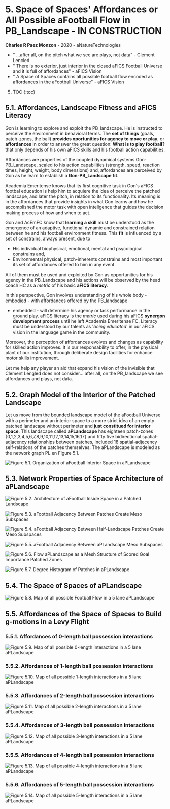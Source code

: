 # 5. Space of Spaces' Affordances or All Possible aFootball Flow in PB_Landscape - IN CONSTRUCTION
**Charles R Paez Monzon** - 2020 - aNatureTechnologies

  - " ...after all, on the pitch what we see are plays, not data" - Clement Lencled
  - " There is no exterior, just interior in the closed aFICS Football Universe and it is full of affordances" - aFICS Vision
  - " A Space of Spaces contains all possible football flow encoded as affordances in the aFootball Universe"  - aFICS Vision

5. TOC
{:toc}

## 5.1. Affordances, Landscape Fitness and aFICS Literacy

Gon is learning to explore and exploit the PB_landscape. He is instructed to perceive the environment in behavioral terms.
The **set of things** (goals, patch-zones, the ball) **provides oportunities for agency to move or play**, or **affordances**
in order to answer the great question: **What is to play football?**  that only depends of his own aFICS skills and his
football action capabilities. 

Affordances are properties of the coupled dynamical systems Gon-PB_Landscape, scaled to his action capabilities (strength,
speed, reaction times, height, weight, body dimensions) and, affordances are perceived by Gon as he learn to establish a
**Gon-PB_Landscape fit**. 

Academia Emeritense knows that its first cognitive task in Gon's aFICS footbal education is help him to acquiere the idea of
perceive the patched landscape, and later the pitch, in relation to its functionality. Its meaning is in the affordances that
provide insights in what Gon learns and how he accomplished the motor task with open inteligence that guides the decision
making process of how and when to act.

Gon and AcEmFC know that **learning a skill** must be understood as the emergence of an adaptive, functional dynamic and
constrained relation between he and his football environment fitness. This **fit** is influenced by a set of constrains,
always present, due to
- His individual biophysical, emotional, mental and psycological constrains and,
- Environmental physical, patch-inherents constrains and most important its set of affordances offered to him in any event

All of them must be used and exploited by Gon as opportunities for his agency in the PB_Landscape and his actions will be
observed by the head coach HC as a _metric_ of his basic **aFICS literacy**.

In this perspective, Gon involves understanding of his whole body - embodied - with affordances offered by the PB_landscape
- embedded - will determine his agency or task performance in the ground play. aFICS literacy is the _metric_ used during his
aFICS **synergon development process** until he left Academia Emeritense FC. Literacy must be understood by our talents as
'*being educated*' in our aFICS vision in the language game in the community.

Moreover, the perception of affordances evolves and changes as capability for skilled action improves. It is our 
responsability to offer, in the physical plant of our institution, through deliberate design facilities for enhance motor
skills improvement.

Let me help any player an aid that expand his vision of the invisible that Clement Lengled does not consider... after all, 
on the PB_landscape we see affordances and plays, not data.

## 5.2. Graph Model of the Interior of the Patched Landscape

Let us move from the bounded landscape model of the aFootball Universe with a perimeter and an interior space to a more strict
idea of an empty patched landscape without perimeter and **just constitued for interior space**. This landscape called
**aPLandscape** has eighteen patch-zones {0,1,2,3,4,5,6,7,8,9,10,11,12,13,14,15,16,17} and fifty five bidirectional spatial-
adjacency relationships between patches, included 18 spatial-adjecency self-relations of the patches themselves. 
The aPLandscape is modeled as the network graph PL en Figure 5.1. 

![](/images/interior_aPLandscape_Neighborhood.png "Figure 5.1. Organization of aFootball Interior Space in aPLandscape")


## 5.3. Network Properties of Space Architecture of aPLandscape

![](/images/inaFootball_Space_Architecture.png "Figure 5.2. Architecture of aFootball Inside Space in a Patched Landscape")


![](/images/inaFootball_1Neighborhood.png "Figure 5.3. aFootball Adjacency Between Patches Create Meso Subspaces ")


![](/images/inaFootball_team_half.png "Figure 5.4. aFootball Adjacency Between Half-Landscape Patches Create Meso Subspaces")


![](/images/inaFootball_KSpace_Architecture.png "Figure 5.5. aFootball Adjacency Between aPLandscape Meso Subspaces")


![](/images/inaPFootballMeshStructureScoreGoalImportance.png "Figure 5.6. Flow aPLandscape as a Mesh Structure of Scored Goal 
Importance Patched Zones")


![](/images/DegreeHistogramPatchesinaPLandscape.png "Figure 5.7. Degree Histogram of Patches in aPLandscape")

## 5.4. The Space of Spaces of aPLandscape

![](/images/inAllpossibleaFootballFlowin5lanesaPLandscape.png "Figure 5.8. Map of all possible Football Flow in a 5 lane 
aPLandscape")

## 5.5. Affordances of the Space of Spaces to Build g-motions in a Levy Flight

### 5.5.1. Affordances of 0-length ball possession interactions

![](/images/inaPLandscape5lanes_pl0_interconnectivity.png "Figure 5.9. Map of all possible 0-length interactions in a 5 lane 
aPLandscape")

### 5.5.2. Affordances of 1-length ball possession interactions


![](/images/inaPLandscape5lanes_pl1_interconnectivity.png "Figure 5.10. Map of all possible 1-length interactions in a 5 lane 
aPLandscape")

### 5.5.3. Affordances of 2-length ball possession interactions


![](/images/inaPLandscape5lanes_pl2_interconnectivity.png "Figure 5.11. Map of all possible 2-length interactions in a 5 lane 
aPLandscape")

### 5.5.4. Affordances of 3-length ball possession interactions


![](/images/inaPLandscape5lanes_pl3_interconnectivity.png "Figure 5.12. Map of all possible 3-length interactions in a 5 lane 
aPLandscape")

### 5.5.5. Affordances of 4-length ball possession interactions


![](/images/inaPLandscape5lanes_pl4_interconnectivity.png "Figure 5.13. Map of all possible 4-length interactions in a 5 lane 
aPLandscape")

### 5.5.6. Affordances of 5-length ball possession interactions

![](/images/inaPLandscape5lanes_pl5_interconnectivity.png "Figure 5.14. Map of all possible 5-length interactions in a 5 lane 
aPLandscape")

